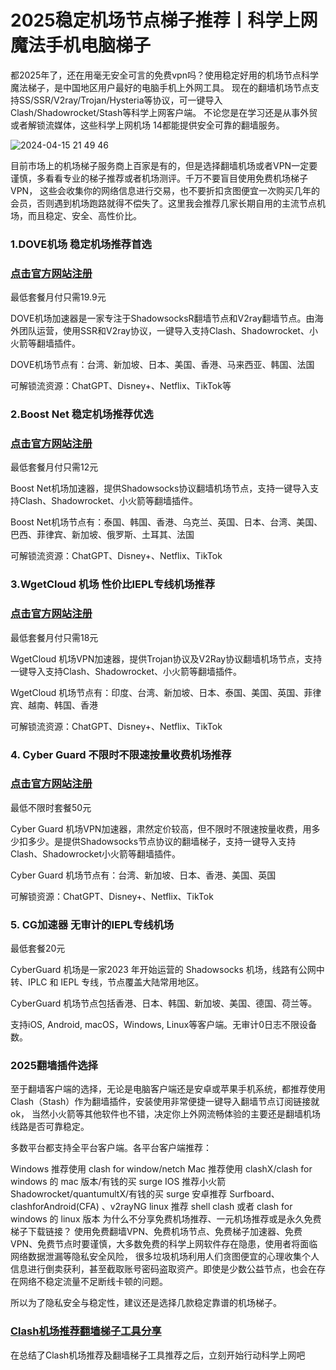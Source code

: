 # 2025稳定机场节点梯子推荐丨科学上网魔法手机电脑梯子

都2025年了，还在用毫无安全可言的免费vpn吗？使用稳定好用的机场节点科学魔法梯子，是中国地区用户最好的电脑手机上外网工具。
现在的翻墙机场节点支持SS/SSR/V2ray/Trojan/Hysteria等协议，可一键导入Clash/Shadowrocket/Stash等科学上网客户端。
不论您是在学习还是从事外贸或者解锁流媒体，这些科学上网机场 14都能提供安全可靠的翻墙服务。

![2024-04-15 21 49 46](https://github.com/user-attachments/assets/15d00010-dd8a-4f05-80e4-c6f405b189d5)

目前市场上的机场梯子服务商上百家是有的，但是选择翻墙机场或者VPN一定要谨慎，多看看专业的梯子推荐或者机场测评。千万不要盲目使用免费机场梯子VPN，
这些会收集你的网络信息进行交易，也不要折扣贪图便宜一次购买几年的会员，否则遇到机场跑路就得不偿失了。这里我会推荐几家长期自用的主流节点机场，而且稳定、安全、高性价比。

### 1.DOVE机场 稳定机场推荐首选
### [点击官方网站注册](https://dove8.cc/a.php?alavBTtF8UB)

最低套餐月付只需19.9元

DOVE机场加速器是一家专注于ShadowsocksR翻墙节点和V2ray翻墙节点。由海外团队运营，使用SSR和V2ray协议，一键导入支持Clash、Shadowrocket、小火箭等翻墙插件。

DOVE机场节点有：台湾、新加坡、日本、美国、香港、马来西亚、韩国、法国

可解锁流资源：ChatGPT、Disney+、Netflix、TikTok等

### 2.Boost Net 稳定机场推荐优选
### [点击官方网站注册](https://dove8.cc/a.php?alavBTtF8UB)

最低套餐月付只需12元

Boost Net机场加速器，提供Shadowsocks协议翻墙机场节点，支持一键导入支持Clash、Shadowrocket、小火箭等翻墙插件。

Boost Net机场节点有：泰国、韩国、香港、乌克兰、英国、日本、台湾、美国、巴西、菲律宾、新加坡、俄罗斯、土耳其、法国

可解锁流资源：ChatGPT、Disney+、Netflix、TikTok

### 3.WgetCloud 机场 性价比IEPL专线机场推荐
### [点击官方网站注册](https://dove8.cc/a.php?alavBTtF8UB)

最低套餐月付只需18元

WgetCloud 机场VPN加速器，提供Trojan协议及V2Ray协议翻墙机场节点，支持一键导入支持Clash、Shadowrocket、小火箭等翻墙插件。

WgetCloud 机场节点有：印度、台湾、新加坡、日本、泰国、美国、英国、菲律宾、越南、韩国、香港

可解锁流资源：ChatGPT、Disney+、Netflix、TikTok

### 4. Cyber Guard  不限时不限速按量收费机场推荐
### [点击官方网站注册](https://dove8.cc/a.php?alavBTtF8UB)

最低不限时套餐50元

Cyber Guard 机场VPN加速器，肃然定价较高，但不限时不限速按量收费，用多少扣多少。是提供Shadowsocks节点协议的翻墙梯子，支持一键导入支持Clash、Shadowrocket小火箭等翻墙插件。

Cyber Guard 机场节点有：台湾、新加坡、日本、香港、美国、英国

可解锁资源：ChatGPT、Disney+、Netflix、TikTok

### 5. CG加速器 无审计的IEPL专线机场

最低套餐20元

CyberGuard 机场是一家2023 年开始运营的 Shadowsocks 机场，线路有公网中转、IPLC 和 IEPL 专线，节点覆盖大陆常用地区。

CyberGuard 机场节点包括香港、日本、韩国、新加坡、美国、德国、荷兰等。

支持iOS, Android, macOS，Windows, Linux等客户端。无审计0日志不限设备数。

### 2025翻墙插件选择
至于翻墙客户端的选择，无论是电脑客户端还是安卓或苹果手机系统，都推荐使用Clash（Stash）作为翻墙插件，安装使用非常便捷一键导入翻墙节点订阅链接就ok，
当然小火箭等其他软件也不错，决定你上外网流畅体验的主要还是翻墙机场线路是否可靠稳定。

多数平台都支持全平台客户端。各平台客户端推荐：

Windows 推荐使用 clash for window/netch
Mac 推荐使用 clashX/clash for windows 的 mac 版本/有钱的买 surge
IOS 推荐小火箭 Shadowrocket/quantumultX/有钱的买 surge
安卓推荐 Surfboard、clashforAndroid(CFA) 、v2rayNG
linux 推荐 shell clash 或者 clash for windows 的 linux 版本
为什么不分享免费机场推荐、一元机场推荐或是永久免费梯子下载链接？
使用免费翻墙VPN、免费机场节点、免费梯子加速器、免费VPN、免费节点时要谨慎，大多数免费的科学上网软件存在隐患，使用者将面临网络数据泄漏等隐私安全风险，
很多垃圾机场利用人们贪图便宜的心理收集个人信息进行倒卖获利，甚至截取账号密码盗取资产。即使是少数公益节点，也会在存在网络不稳定流量不足断线卡顿的问题。

所以为了隐私安全与稳定性，建议还是选择几款稳定靠谱的机场梯子。

### [Clash机场推荐翻墙梯子工具分享](https://appletalking.cc/archives/2039)
在总结了Clash机场推荐及翻墙梯子工具推荐之后，立刻开始行动科学上网吧

